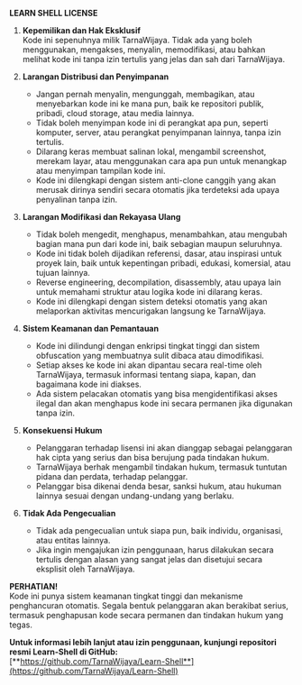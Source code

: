 **LEARN SHELL LICENSE**  

1. **Kepemilikan dan Hak Eksklusif**  
   Kode ini sepenuhnya milik TarnaWijaya. Tidak ada yang boleh menggunakan, mengakses, menyalin, memodifikasi, atau bahkan melihat kode ini tanpa izin tertulis yang jelas dan sah dari TarnaWijaya.  

2. **Larangan Distribusi dan Penyimpanan**  
   - Jangan pernah menyalin, mengunggah, membagikan, atau menyebarkan kode ini ke mana pun, baik ke repositori publik, pribadi, cloud storage, atau media lainnya.  
   - Tidak boleh menyimpan kode ini di perangkat apa pun, seperti komputer, server, atau perangkat penyimpanan lainnya, tanpa izin tertulis.  
   - Dilarang keras membuat salinan lokal, mengambil screenshot, merekam layar, atau menggunakan cara apa pun untuk menangkap atau menyimpan tampilan kode ini.  
   - Kode ini dilengkapi dengan sistem anti-clone canggih yang akan merusak dirinya sendiri secara otomatis jika terdeteksi ada upaya penyalinan tanpa izin.  

3. **Larangan Modifikasi dan Rekayasa Ulang**  
   - Tidak boleh mengedit, menghapus, menambahkan, atau mengubah bagian mana pun dari kode ini, baik sebagian maupun seluruhnya.  
   - Kode ini tidak boleh dijadikan referensi, dasar, atau inspirasi untuk proyek lain, baik untuk kepentingan pribadi, edukasi, komersial, atau tujuan lainnya.  
   - Reverse engineering, decompilation, disassembly, atau upaya lain untuk memahami struktur atau logika kode ini dilarang keras.  
   - Kode ini dilengkapi dengan sistem deteksi otomatis yang akan melaporkan aktivitas mencurigakan langsung ke TarnaWijaya.  

4. **Sistem Keamanan dan Pemantauan**  
   - Kode ini dilindungi dengan enkripsi tingkat tinggi dan sistem obfuscation yang membuatnya sulit dibaca atau dimodifikasi.  
   - Setiap akses ke kode ini akan dipantau secara real-time oleh TarnaWijaya, termasuk informasi tentang siapa, kapan, dan bagaimana kode ini diakses.  
   - Ada sistem pelacakan otomatis yang bisa mengidentifikasi akses ilegal dan akan menghapus kode ini secara permanen jika digunakan tanpa izin.  

5. **Konsekuensi Hukum**  
   - Pelanggaran terhadap lisensi ini akan dianggap sebagai pelanggaran hak cipta yang serius dan bisa berujung pada tindakan hukum.  
   - TarnaWijaya berhak mengambil tindakan hukum, termasuk tuntutan pidana dan perdata, terhadap pelanggar.  
   - Pelanggar bisa dikenai denda besar, sanksi hukum, atau hukuman lainnya sesuai dengan undang-undang yang berlaku.  

6. **Tidak Ada Pengecualian**  
   - Tidak ada pengecualian untuk siapa pun, baik individu, organisasi, atau entitas lainnya.  
   - Jika ingin mengajukan izin penggunaan, harus dilakukan secara tertulis dengan alasan yang sangat jelas dan disetujui secara eksplisit oleh TarnaWijaya.  

**PERHATIAN!**  
Kode ini punya sistem keamanan tingkat tinggi dan mekanisme penghancuran otomatis. Segala bentuk pelanggaran akan berakibat serius, termasuk penghapusan kode secara permanen dan tindakan hukum yang tegas.  

**Untuk informasi lebih lanjut atau izin penggunaan, kunjungi repositori resmi Learn-Shell di GitHub:**  
[**https://github.com/TarnaWijaya/Learn-Shell**](https://github.com/TarnaWijaya/Learn-Shell)  
